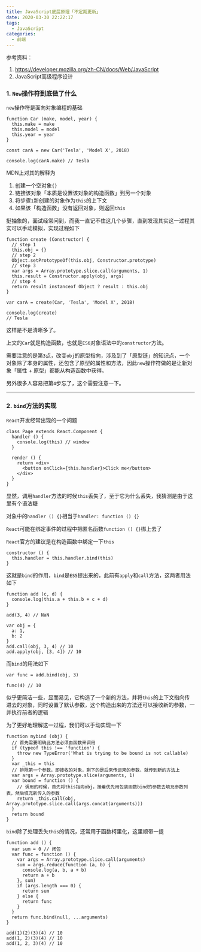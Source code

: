 ```yaml
---
title: JavaScript底层原理「不定期更新」
date: 2020-03-30 22:22:17
tags:
  - JavaScript
categories:
  - 前端
---
```


参考资料：
1. https://developer.mozilla.org/zh-CN/docs/Web/JavaScript
2. JavaScript高级程序设计

### 1. ``New``操作符到底做了什么

``new``操作符是面向对象编程的基础

```
function Car (make, model, year) {
  this.make = make
  this.model = model
  this.year = year
}

const carA = new Car('Tesla', 'Model X', 2018)

console.log(carA.make) // Tesla
```

MDN上对其的解释为

1. 创建一个空对象``{}``
2. 链接该对象「本质是设置该对象的构造函数」到另一个对象
3. 将步骤``1``新创建的对象作为``this``的上下文
4. 如果该「构造函数」没有返回对象，则返回``this``

挺抽象的，面试经常问到，而我一直记不住这几个步骤，直到发现其实这一过程其实可以手动模拟，实现过程如下

```
function create (Constructor) {
  // step 1
  this.obj = {}
  // step 2
  Object.setPrototypeOf(this.obj, Constructor.prototype)
  // step 3
  var args = Array.prototype.slice.call(arguments, 1)
  this.result = Constructor.apply(obj, args)
  // step 4
  return result instanceof Object ? result : this.obj
}

var carA = create(Car, 'Tesla', 'Model X', 2018)

console.log(create)
// Tesla
```

这样是不是清晰多了。

上文的``Car``就是构造函数，也就是``ES6``对象语法中的``constructor``方法。

需要注意的是第``3``点，改变``obj``的原型指向，涉及到了「原型链」的知识点，一个对象除了本身的属性，还包含了原型的属性和方法，因此``new``操作符做的是让新对象「属性 + 原型」都能从构造函数中获得。

另外很多人容易把第``4``步忘了，这个需要注意一下。

---

### 2. ``bind``方法的实现

``React``开发经常出现的一个问题

```
class Page extends React.Component {
  handler () {
    console.log(this) // window
  }

  render () {
    return <div>
      <button onClick={this.handler}>Click me</button>
    </div>
  }
}
```

显然，调用``handler``方法的时候``this``丢失了，至于它为什么丢失，我猜测是由于这里有个语法糖

对象中的``handler () {}``相当于``handler: function () {}``

``React``可能在绑定事件的过程中把匿名函数``function () {}``绑上去了

``React``官方的建议是在构造函数中绑定一下``this``

```
constructor () {
  this.handler = this.handler.bind(this)
}
```

这就是``bind``的作用，``bind``是``ES5``提出来的，此前有``apply``和``call``方法，这两者用法如下

```
function add (c, d) {
  console.log(this.a + this.b + c + d)
}

add(3, 4) // NaN

var obj = {
  a: 1,
  b: 2
} 
add.call(obj, 3, 4) // 10
add.apply(obj, [3, 4]) // 10
```

而``bind``的用法如下

```
var func = add.bind(obj, 3)

func(4) // 10
```

似乎更简洁一些，显而易见，它构造了一个新的方法，并将``this``的上下文指向传进去的对象，同时设置了默认参数，这个构造出来的方法还可以接收新的参数，一并执行前者的逻辑

为了更好地理解这一过程，我们可以手动实现一下

```
function mybind (obj) {
  // 首先需要明确此方法必须由函数来调用
  if (typeof this !== 'function') {
    throw new TypeError('What is trying to be bound is not callable)
  }
  var _this = this
  // 排除第一个参数，即接收的对象，剩下的是后来传进来的参数，就传到新的方法上
  var args = Array.prototype.slice(arguments, 1)
  var bound = function () {
    // 调用的时候，首先将this指向obj，接着优先用包装函数bind的参数去填充参数列表，然后填充新传入的参数
    return _this.call(obj, Array.prototype.slice.call(args.concat(arguments)))
  }
  return bound
}
```

``bind``除了处理丢失``this``的情况，还常用于函数柯里化，这里顺带一提

```
function add () {
  var sum = 0 // 闭包
  var func = function () {
    var args = Array.prototype.slice.call(arguments)
    sum = args.reduce(function (a, b) {
      console.log(a, b, a + b)
      return a + b
    }, sum)
    if (args.length === 0) {
      return sum
    } else {
      return func
    }
  }
  return func.bind(null, ...arguments)
}

add(1)(2)(3)(4) // 10
add(1, 2)(3)(4) // 10
add(1, 2, 3)(4) // 10
```